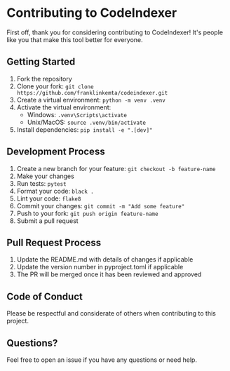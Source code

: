 # Contributing to CodeIndexer

First off, thank you for considering contributing to CodeIndexer! It's people like you that make this tool better for everyone.

## Getting Started

1. Fork the repository
2. Clone your fork: `git clone https://github.com/franklinkemta/codeindexer.git`
3. Create a virtual environment: `python -m venv .venv`
4. Activate the virtual environment:
   - Windows: `.venv\Scripts\activate`
   - Unix/MacOS: `source .venv/bin/activate`
5. Install dependencies: `pip install -e ".[dev]"`

## Development Process

1. Create a new branch for your feature: `git checkout -b feature-name`
2. Make your changes
3. Run tests: `pytest`
4. Format your code: `black .`
5. Lint your code: `flake8`
6. Commit your changes: `git commit -m "Add some feature"`
7. Push to your fork: `git push origin feature-name`
8. Submit a pull request

## Pull Request Process

1. Update the README.md with details of changes if applicable
2. Update the version number in pyproject.toml if applicable
3. The PR will be merged once it has been reviewed and approved

## Code of Conduct

Please be respectful and considerate of others when contributing to this project.

## Questions?

Feel free to open an issue if you have any questions or need help.